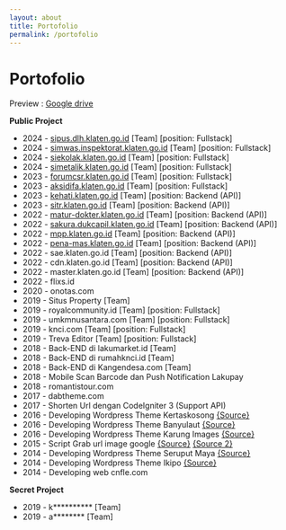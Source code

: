 ```yaml
---
layout: about
title: Portofolio
permalink: /portofolio
---
```


<h1 class="fsr-125 fw-4">
	Portofolio
</h1>
Preview : <a href="https://drive.google.com/drive/folders/0B__Y2dKW2klhM21UOG85TlBGRE0?resourcekey=0-ZO6ClLTe4XnGq9ScxJcUtQ&usp=sharing">Google drive</a>
<div class="m-b-40">
	<p>
		<strong>Public Project</strong>
	</p>
	<ul class="sq_l-2">
		<li>2024 - <a href="https://sipus.dlh.klaten.go.id" target="_blank">sipus.dlh.klaten.go.id</a> [Team] [position: Fullstack]</li>
		<li>2024 - <a href="https://simwas.inspektorat.klaten.go.id" target="_blank">simwas.inspektorat.klaten.go.id</a> [Team] [position: Fullstack]</li>
		<li>2024 - <a href="https://siekolak.klaten.go.id" target="_blank">siekolak.klaten.go.id</a> [Team] [position: Fullstack]</li>
		<li>2024 - <a href="https://simetalik.klaten.go.id" target="_blank">simetalik.klaten.go.id</a> [Team] [position: Fullstack]</li>
		<li>2023 - <a href="https://forumcsr.klaten.go.id" target="_blank">forumcsr.klaten.go.id</a> [Team] [position: Fullstack]</li>
		<li>2023 - <a href="https://aksidifa.klaten.go.id" target="_blank">aksidifa.klaten.go.id</a> [Team] [position: Fullstack]</li>
		<li>2023 - <a href="https://kehati.klaten.go.id" target="_blank">kehati.klaten.go.id</a> [Team] [position: Backend (API)]</li>
		<li>2023 - <a href="https://sitr.klaten.go.id" target="_blank">sitr.klaten.go.id</a> [Team] [position: Backend (API)]</li>
		<li>2022 - <a href="https://matur-dokter.klaten.go.id" target="_blank">matur-dokter.klaten.go.id</a> [Team] [position: Backend (API)]</li>
		<li>2022 - <a href="https://sakura.dukcapil.klaten.go.id" target="_blank">sakura.dukcapil.klaten.go.id</a> [Team] [position: Backend (API)]</li>
		<li>2022 - <a href="https://mpp.klaten.go.id" target="_blank">mpp.klaten.go.id</a> [Team] [position: Backend (API)]</li>
		<li>2022 - <a href="https://pena-mas.klaten.go.id" target="_blank">pena-mas.klaten.go.id</a> [Team] [position: Backend (API)]</li>
		<li>2022 - sae.klaten.go.id [Team] [position: Backend (API)]</li>
		<li>2022 - cdn.klaten.go.id [Team] [position: Backend (API)]</li>
		<li>2022 - master.klaten.go.id [Team] [position: Backend (API)]</li>
		<li>2022 - flixs.id</li>
		<li>2020 - onotas.com</li>
		<li>2019 - Situs Property [Team]</li>
		<li>2019 - royalcommunity.id [Team] [position: Fullstack]</li>
		<li>2019 - umkmnusantara.com [Team] [position: Fullstack]</li>
		<li>2019 - knci.com [Team] [position: Fullstack]</li>
		<li>2019 - Treva Editor [Team] [position: Fullstack]</li>
		<li>2018 - Back-END di lakumarket.id [Team]</li>
		<li>2018 - Back-END di rumahknci.id [Team]</li>
		<li>2018 - Back-END di Kangendesa.com [Team]</li>
		<li>2018 - Mobile Scan Barcode dan Push Notification Lakupay</li>
		<li>2018 - romantistour.com</li>
		<li>2017 - dabtheme.com</li>
		<li>2017 - Shorten Url dengan CodeIgniter 3 (Support API)</li>
		<li>2016 - Developing Wordpress Theme Kertaskosong 
			<a href="https://ads.id/forums/index.php?threads/260702" target="_blank">{Source}</a> 
		</li>
		<li>2016 - Developing Wordpress Theme Banyulaut
			<a href="https://ads.id/forums/index.php?threads/260994" target="_blank">{Source}</a> 
			</li>
		<li>2016 - Developing Wordpress Theme Karung Images
			<a href="https://ads.id/forums/index.php?threads/261489" target="_blank">{Source}</a> 
		</li>
		<li>2015 - Script Grab url image google
			<a href="https://codeclerks.com/PHP/507/Script-Grab-url-image-google" target="_blank">{Source}</a> 
			<a href="https://ads.id/forums/index.php?threads/211298/" target="_blank">{Source 2}</a> 
			</li>
		<li>2014 - Developing Wordpress Theme Seruput Maya
			<a href="https://ads.id/forums/index.php?threads/164449" target="_blank">{Source}</a> 
		</li>
		<li>2014 - Developing Wordpress Theme Ikipo
			<a href="https://ads.id/forums/index.php?threads/199876" target="_blank">{Source}</a> 
		</li>
		<li>2014 - Developing web cnfle.com</li>
	</ul>
	<p>
		<strong>Secret Project</strong>
	</p>
	<ul class="sq_l-2">
		<li>2019 - k********** [Team]</li>
		<li>2019 - a******** [Team]</li>
	</ul>
</div>